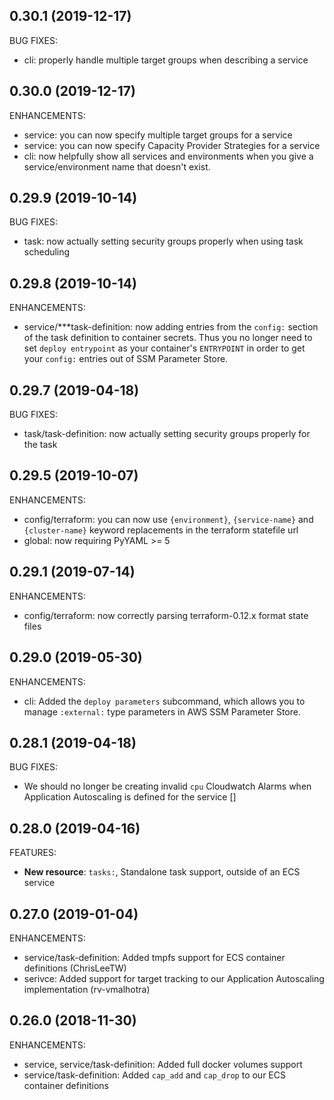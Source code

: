 ## 0.30.1 (2019-12-17)

BUG FIXES:
  
  * cli: properly handle multiple target groups when describing a service

## 0.30.0 (2019-12-17)

ENHANCEMENTS:

  * service: you can now specify multiple target groups for a service
  * service: you can now specify Capacity Provider Strategies for a service
  * cli: now helpfully show all services and environments when you give a service/environment name that doesn't exist.

## 0.29.9 (2019-10-14)

BUG FIXES:

  * task: now actually setting security groups properly when using task scheduling

## 0.29.8 (2019-10-14)

ENHANCEMENTS:

  * service/***task-definition: now adding entries from the `config:` section of the task definition to
    container secrets.  Thus you no longer need to set `deploy entrypoint` as your container's `ENTRYPOINT`
    in order to get your `config:` entries out of SSM Parameter Store.  

## 0.29.7 (2019-04-18)

BUG FIXES:

  * task/task-definition: now actually setting security groups properly for the task

## 0.29.5 (2019-10-07)

ENHANCEMENTS:

  * config/terraform: you can now use `{environment}`, `{service-name}` and `{cluster-name}` keyword replacements in the
    terraform statefile url
  * global: now requiring PyYAML >= 5

## 0.29.1 (2019-07-14)

ENHANCEMENTS:

  * config/terraform: now correctly parsing terraform-0.12.x format state files

## 0.29.0 (2019-05-30)

ENHANCEMENTS:

  * cli: Added the `deploy parameters` subcommand, which allows you to manage `:external:` type parameters in AWS SSM
    Parameter Store.

## 0.28.1 (2019-04-18)

BUG FIXES:

  * We should no longer be creating invalid `cpu` Cloudwatch Alarms when Application Autoscaling is defined for the
    service []

## 0.28.0 (2019-04-16)

FEATURES:

  * **New resource**: `tasks:`, Standalone task support, outside of an ECS service

## 0.27.0 (2019-01-04)

ENHANCEMENTS:

  * service/task-definition: Added tmpfs support for ECS container definitions (ChrisLeeTW)
  * serivce: Added support for target tracking to our Application Autoscaling implementation (rv-vmalhotra)

## 0.26.0 (2018-11-30)

ENHANCEMENTS:

  * service, service/task-definition: Added full docker volumes support
  * service/task-definition: Added `cap_add` and `cap_drop` to our ECS container definitions
